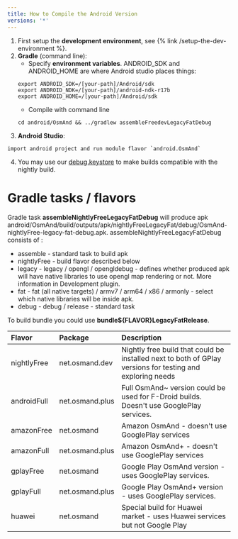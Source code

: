 ```yaml
---
title: How to Compile the Android Version
versions: '*'
---
```


1. First setup the **development environment**, see {% link /setup-the-dev-environment %}.
2. **Gradle** (command line):
    -  Specify  **environment variables**.   ANDROID_SDK and ANDROID_HOME are where Android studio places things:
    ```
    export ANDROID_SDK=/[your-path]/Android/sdk
    export ANDROID_NDK=/[your-path]/android-ndk-r17b
    export ANDROID_HOME=/[your-path]/Android/sdk
    ```
    - Compile with command line 
    ```
    cd android/OsmAnd && ../gradlew assembleFreedevLegacyFatDebug
    ```
3. **Android Studio**:
 ```
 import android project and run module flavor `android.OsmAnd`
 ```
4. You may use our [debug.keystore](https://github.com/osmandapp/Osmand/tree/master/keystores) to make builds compatible with the nightly build.


# Gradle tasks / flavors

Gradle task **assembleNightlyFreeLegacyFatDebug** will produce apk android/OsmAnd/build/outputs/apk/nightlyFreeLegacyFat/debug/OsmAnd-nightlyFree-legacy-fat-debug.apk. assembleNightlyFreeLegacyFatDebug consists of :
- assemble - standard task to build apk
- nightlyFree - build flavor described below
- legacy - legacy / opengl / opengldebug - defines whether produced apk will have native libraries to use opengl map rendering or not. More information in Development plugin.
- fat - fat (all native targets) / armv7 / arm64 / x86 / armonly - select which native libraries will be inside apk.
- debug - debug / release - standard task

To build bundle you could use **bundle${FLAVOR}LegacyFatRelease**.


| Flavor |  Package | Description
|:--------|:---------------|:---------------|
| nightlyFree | net.osmand.dev | Nightly free build that could be installed next to both of GPlay versions for testing and exploring needs
| androidFull | net.osmand.plus | Full OsmAnd~ version could be used for F-Droid builds. Doesn't use GooglePlay services.
| amazonFree | net.osmand | Amazon OsmAnd - doesn't use GooglePlay services 
| amazonFull | net.osmand.plus | Amazon OsmAnd+ - doesn't use GooglePlay services
| gplayFree | net.osmand | Google Play OsmAnd version - uses GooglePlay services.
| gplayFull | net.osmand.plus | Google Play OsmAnd+ version - uses GooglePlay services.
| huawei | net.osmand | Special build for Huawei market - uses Huawei services but not Google Play

